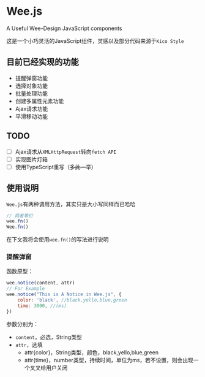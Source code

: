 # Wee.js
A Useful Wee-Design JavaScript components

这是一个小巧灵活的JavaScript组件，灵感以及部分代码来源于`Kico Style`

## 目前已经实现的功能

- 提醒弹窗功能
- 选择对象功能
- 批量处理功能
- 创建多属性元素功能
- Ajax请求功能
- 平滑移动功能

## TODO

- [ ] Ajax请求从`XMLHttpRequest`转向`fetch API`
- [ ] 实现图片灯箱
- [ ] 使用TypeScript重写（~~多此一举~~）

## 使用说明

`Wee.js`有两种调用方法，其实只是大小写同样而已哈哈

```js
// 两者等价
wee.fn()
Wee.fn()
```

在下文我将会使用`wee.fn()`的写法进行说明

### 提醒弹窗

函数原型：

```js
wee.notice(content, attr)
// For Example
wee.notice("This is A Notice in Wee.js", {
    color: 'black', //black,yello,blue,green
    time: 3000, //(ms)
})
```

参数分别为：

- `content`，必选，String类型
- `attr`，选填
  - attr{color}，String类型，颜色，black,yello,blue,green
  - attr{time}，number类型，持续时间，单位为ms，若不设置，则会出现一个叉叉给用户关闭